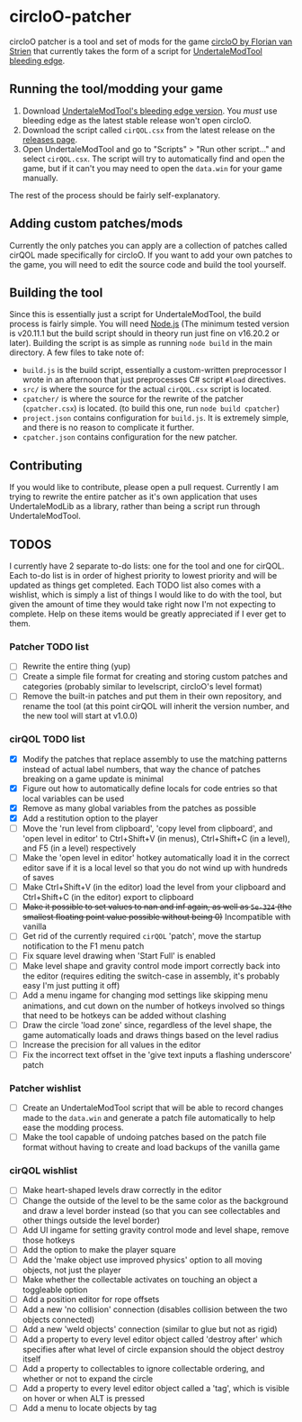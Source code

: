 # circloO-patcher
 
circloO patcher is a tool and set of mods for the game [circloO by Florian van Strien](https://store.steampowered.com/app/2195630/circloO/) that currently takes the form of a script for [UndertaleModTool bleeding edge](https://github.com/UnderminersTeam/UndertaleModTool/releases/tag/bleeding-edge).

## Running the tool/modding your game
1. Download [UndertaleModTool's bleeding edge version](https://github.com/UnderminersTeam/UndertaleModTool/releases/tag/bleeding-edge). You _must_ use bleeding edge as the latest stable release won't open circloO.
2. Download the script called `cirQOL.csx` from the latest release on the [releases page](https://github.com/DT-is-not-available/circloO-patcher/releases).
3. Open UndertaleModTool and go to "Scripts" > "Run other script..." and select `cirQOL.csx`. The script will try to automatically find and open the game, but if it can't you may need to open the `data.win` for your game manually.

The rest of the process should be fairly self-explanatory.

## Adding custom patches/mods

Currently the only patches you can apply are a collection of patches called cirQOL made specifically for circloO. If you want to add your own patches to the game, you will need to edit the source code and build the tool yourself.

## Building the tool

Since this is essentially just a script for UndertaleModTool, the build process is fairly simple. You will need [Node.js](https://nodejs.org/en/download) (The minimum tested version is v20.11.1 but the build script should in theory run just fine on v16.20.2 or later). Building the script is as simple as running `node build` in the main directory. A few files to take note of:
- `build.js` is the build script, essentially a custom-written preprocessor I wrote in an afternoon that just preprocesses C# script `#load` directives.
- `src/` is where the source for the actual `cirQOL.csx` script is located.
- `cpatcher/` is where the source for the rewrite of the patcher (`cpatcher.csx`) is located. (to build this one, run `node build cpatcher`)
- `project.json` contains configuration for `build.js`. It is extremely simple, and there is no reason to complicate it further.
- `cpatcher.json` contains configuration for the new patcher.

## Contributing

If you would like to contribute, please open a pull request. Currently I am trying to rewrite the entire patcher as it's own application that uses UndertaleModLib as a library, rather than being a script run through UndertaleModTool.

## TODOS

I currently have 2 separate to-do lists: one for the tool and one for cirQOL. Each to-do list is in order of highest priority to lowest priority and will be updated as things get completed. Each TODO list also comes with a wishlist, which is simply a list of things I would like to do with the tool, but given the amount of time they would take right now I'm not expecting to complete. Help on these items would be greatly appreciated if I ever get to them.

### Patcher TODO list

- [ ] Rewrite the entire thing (yup)
- [ ] Create a simple file format for creating and storing custom patches and categories (probably similar to levelscript, circloO's level format)
- [ ] Remove the built-in patches and put them in their own repository, and rename the tool (at this point cirQOL will inherit the version number, and the new tool will start at v1.0.0)

### cirQOL TODO list

- [x] Modify the patches that replace assembly to use the matching patterns instead of actual label numbers, that way the chance of patches breaking on a game update is minimal
- [x] Figure out how to automatically define locals for code entries so that local variables can be used
- [x] Remove as many global variables from the patches as possible
- [x] Add a restitution option to the player
- [ ] Move the 'run level from clipboard', 'copy level from clipboard', and 'open level in editor' to Ctrl+Shift+V (in menus), Ctrl+Shift+C (in a level), and F5 (in a level) respectively
- [ ] Make the 'open level in editor' hotkey automatically load it in the correct editor save if it is a local level so that you do not wind up with hundreds of saves
- [ ] Make Ctrl+Shift+V (in the editor) load the level from your clipboard and Ctrl+Shift+C (in the editor) export to clipboard
- [ ] ~~Make it possible to set values to nan and inf again, as well as `5e-324` (the smallest floating point value possible without being 0)~~ Incompatible with vanilla
- [ ] Get rid of the currently required `cirQOL` 'patch', move the startup notification to the F1 menu patch
- [ ] Fix square level drawing when 'Start Full' is enabled
- [ ] Make level shape and gravity control mode import correctly back into the editor (requires editing the switch-case in assembly, it's probably easy I'm just putting it off)
- [ ] Add a menu ingame for changing mod settings like skipping menu animations, and cut down on the number of hotkeys involved so things that need to be hotkeys can be added without clashing
- [ ] Draw the circle 'load zone' since, regardless of the level shape, the game automatically loads and draws things based on the level radius
- [ ] Increase the precision for all values in the editor
- [ ] Fix the incorrect text offset in the 'give text inputs a flashing underscore' patch

### Patcher wishlist

- [ ] Create an UndertaleModTool script that will be able to record changes made to the `data.win` and generate a patch file automatically to help ease the modding process.
- [ ] Make the tool capable of undoing patches based on the patch file format without having to create and load backups of the vanilla game

### cirQOL wishlist

- [ ] Make heart-shaped levels draw correctly in the editor
- [ ] Change the outside of the level to be the same color as the background and draw a level border instead (so that you can see collectables and other things outside the level border)
- [ ] Add UI ingame for setting gravity control mode and level shape, remove those hotkeys
- [ ] Add the option to make the player square
- [ ] Add the 'make object use improved physics' option to all moving objects, not just the player
- [ ] Make whether the collectable activates on touching an object a toggleable option
- [ ] Add a position editor for rope offsets
- [ ] Add a new 'no collision' connection (disables collision between the two objects connected)
- [ ] Add a new 'weld objects' connection (similar to glue but not as rigid)
- [ ] Add a property to every level editor object called 'destroy after' which specifies after what level of circle expansion should the object destroy itself
- [ ] Add a property to collectables to ignore collectable ordering, and whether or not to expand the circle
- [ ] Add a property to every level editor object called a 'tag', which is visible on hover or when ALT is pressed
- [ ] Add a menu to locate objects by tag
